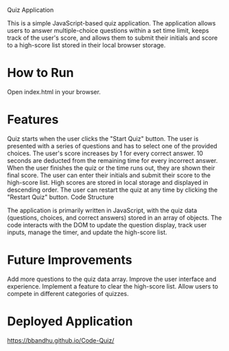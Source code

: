 Quiz Application

This is a simple JavaScript-based quiz application. The application allows users to answer multiple-choice questions within a set time limit, keeps track of the user's score, and allows them to submit their initials and score to a high-score list stored in their local browser storage.

# How to Run

Open index.html in your browser.
# Features

Quiz starts when the user clicks the "Start Quiz" button.
The user is presented with a series of questions and has to select one of the provided choices.
The user's score increases by 1 for every correct answer.
10 seconds are deducted from the remaining time for every incorrect answer.
When the user finishes the quiz or the time runs out, they are shown their final score.
The user can enter their initials and submit their score to the high-score list.
High scores are stored in local storage and displayed in descending order.
The user can restart the quiz at any time by clicking the "Restart Quiz" button.
Code Structure

The application is primarily written in JavaScript, with the quiz data (questions, choices, and correct answers) stored in an array of objects. The code interacts with the DOM to update the question display, track user inputs, manage the timer, and update the high-score list.


# Future Improvements

Add more questions to the quiz data array.
Improve the user interface and experience.
Implement a feature to clear the high-score list.
Allow users to compete in different categories of quizzes.

# Deployed Application
https://bbandhu.github.io/Code-Quiz/

